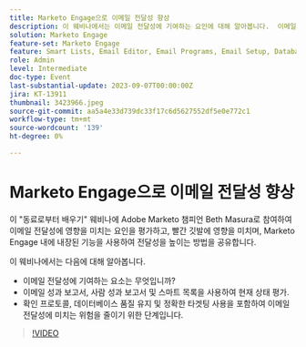 ```yaml
---
title: Marketo Engage으로 이메일 전달성 향상
description: 이 웨비나에서는 이메일 전달성에 기여하는 요인에 대해 알아봅니다.  이메일 성과 보고서, 사람 성과 보고서 및 스마트 목록을 사용하여 현재 상태 평가.  확인 프로토콜, 데이터베이스 품질 유지 및 정확한 타겟팅 사용을 포함하여 이메일 전달성에 미치는 위험을 줄이기 위한 단계입니다.
solution: Marketo Engage
feature-set: Marketo Engage
feature: Smart Lists, Email Editor, Email Programs, Email Setup, Database, Target Account Management, Deliverability, Performance Insights,
role: Admin
level: Intermediate
doc-type: Event
last-substantial-update: 2023-09-07T00:00:00Z
jira: KT-13911
thumbnail: 3423966.jpeg
source-git-commit: aa5a4e33d739dc33f17c6d5627552df5e0e772c1
workflow-type: tm+mt
source-wordcount: '139'
ht-degree: 0%

---
```



# Marketo Engage으로 이메일 전달성 향상

이 &quot;동료로부터 배우기&quot; 웨비나에 Adobe Marketo 챔피언 Beth Masura로 참여하여 이메일 전달성에 영향을 미치는 요인을 평가하고, 빨간 깃발에 영향을 미치며, Marketo Engage 내에 내장된 기능을 사용하여 전달성을 높이는 방법을 공유합니다.

이 웨비나에서는 다음에 대해 알아봅니다.
* 이메일 전달성에 기여하는 요소는 무엇입니까?
* 이메일 성과 보고서, 사람 성과 보고서 및 스마트 목록을 사용하여 현재 상태 평가.
* 확인 프로토콜, 데이터베이스 품질 유지 및 정확한 타겟팅 사용을 포함하여 이메일 전달성에 미치는 위험을 줄이기 위한 단계입니다.

>[!VIDEO](https://video.tv.adobe.com/v/3423966/?learn=on)
